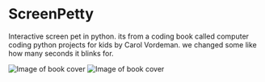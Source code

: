 # ScreenPetty
Interactive screen pet in python.
its from a coding book called computer coding python projects for kids by Carol Vordeman.
we changed some like how many seconds it blinks for.

![Image of book cover](https://paulmaltby3.github.com/ScreenPetty/WIN_20171103_07_44_09_Pro.jpg)
![Image of book cover](https://paulmaltby3.github.com/ScreenPetty/WIN_20171103_07_54_25_Pro.jpg)
